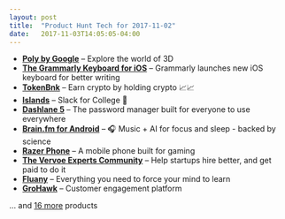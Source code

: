 ```yaml
---
layout: post
title:  "Product Hunt Tech for 2017-11-02"
date:   2017-11-03T14:05:05-04:00
---
```


* **[Poly by Google](https://www.producthunt.com/posts/poly-by-google?utm_campaign=producthunt-api&utm_medium=api&utm_source=Application%3A+Daily+Digest+RSS+%28ID%3A+3202%29)** – Explore the world of 3D
* **[The Grammarly Keyboard for iOS](https://www.producthunt.com/posts/the-grammarly-keyboard-for-ios?utm_campaign=producthunt-api&utm_medium=api&utm_source=Application%3A+Daily+Digest+RSS+%28ID%3A+3202%29)** – Grammarly launches new iOS keyboard for better writing
* **[TokenBnk](https://www.producthunt.com/posts/tokenbnk?utm_campaign=producthunt-api&utm_medium=api&utm_source=Application%3A+Daily+Digest+RSS+%28ID%3A+3202%29)** – Earn crypto by holding crypto 📈📈
* **[Islands](https://www.producthunt.com/posts/islands-3?utm_campaign=producthunt-api&utm_medium=api&utm_source=Application%3A+Daily+Digest+RSS+%28ID%3A+3202%29)** – Slack for College 🌴
* **[Dashlane 5](https://www.producthunt.com/posts/dashlane-5-2?utm_campaign=producthunt-api&utm_medium=api&utm_source=Application%3A+Daily+Digest+RSS+%28ID%3A+3202%29)** – The password manager built for everyone to use everywhere
* **[Brain.fm for Android](https://www.producthunt.com/posts/brain-fm-for-android?utm_campaign=producthunt-api&utm_medium=api&utm_source=Application%3A+Daily+Digest+RSS+%28ID%3A+3202%29)** – 🎧 Music + AI for focus and sleep - backed by science
* **[Razer Phone](https://www.producthunt.com/posts/razer-phone?utm_campaign=producthunt-api&utm_medium=api&utm_source=Application%3A+Daily+Digest+RSS+%28ID%3A+3202%29)** – A mobile phone built for gaming
* **[The Vervoe Experts Community](https://www.producthunt.com/posts/the-vervoe-experts-community?utm_campaign=producthunt-api&utm_medium=api&utm_source=Application%3A+Daily+Digest+RSS+%28ID%3A+3202%29)** – Help startups hire better, and get paid to do it
* **[Fluany](https://www.producthunt.com/posts/fluany?utm_campaign=producthunt-api&utm_medium=api&utm_source=Application%3A+Daily+Digest+RSS+%28ID%3A+3202%29)** – Everything you need to force your mind to learn
* **[GroHawk](https://www.producthunt.com/posts/grohawk?utm_campaign=producthunt-api&utm_medium=api&utm_source=Application%3A+Daily+Digest+RSS+%28ID%3A+3202%29)** – Customer engagement platform

… and [16 more](https://www.producthunt.com/tech) products